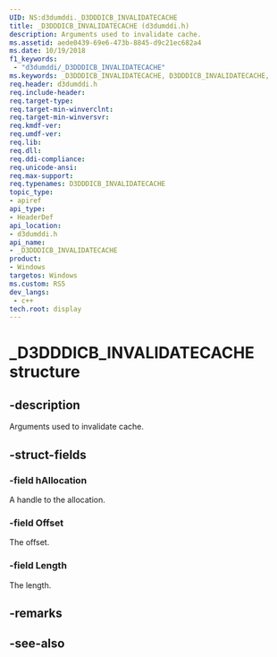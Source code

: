 ```yaml
---
UID: NS:d3dumddi._D3DDDICB_INVALIDATECACHE
title: _D3DDDICB_INVALIDATECACHE (d3dumddi.h)
description: Arguments used to invalidate cache.
ms.assetid: aede0439-69e6-473b-8845-d9c21ec682a4
ms.date: 10/19/2018
f1_keywords:
 - "d3dumddi/_D3DDDICB_INVALIDATECACHE"
ms.keywords: _D3DDDICB_INVALIDATECACHE, D3DDDICB_INVALIDATECACHE, 
req.header: d3dumddi.h
req.include-header:
req.target-type:
req.target-min-winverclnt:
req.target-min-winversvr:
req.kmdf-ver:
req.umdf-ver:
req.lib:
req.dll:
req.ddi-compliance:
req.unicode-ansi:
req.max-support:
req.typenames: D3DDDICB_INVALIDATECACHE
topic_type: 
- apiref
api_type: 
- HeaderDef
api_location: 
- d3dumddi.h
api_name: 
- _D3DDDICB_INVALIDATECACHE
product:
- Windows
targetos: Windows
ms.custom: RS5
dev_langs:
 - c++
tech.root: display
---
```


# _D3DDDICB_INVALIDATECACHE structure

## -description

Arguments used to invalidate cache.

## -struct-fields

### -field hAllocation

A handle to the allocation.

### -field Offset

The offset.

### -field Length
 
The length.

## -remarks

## -see-also
